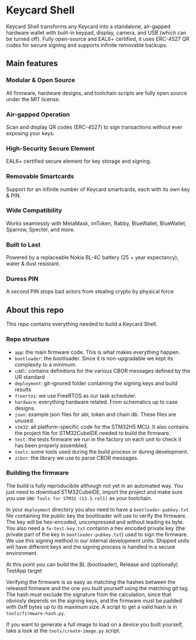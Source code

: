 # Keycard Shell

Keycard Shell transforms any Keycard into a standalone, air-gapped hardware wallet with built-in keypad, display, camera, and USB (which can be turned off). Fully open-source and EAL6+ certified, it uses ERC-4527 QR codes for secure signing and supports infinite removable backups.

## Main features

### Modular & Open Source

All firmware, hardware designs, and toolchain scripts are fully open source under the MIT license.

### Air-gapped Operation

Scan and display QR codes (ERC-4527) to sign transactions without ever exposing your keys.

### High-Security Secure Element

EAL6+ certified secure element for key storage and signing.

### Removable Smartcards

Support for an infinite number of Keycard smartcards, each with its own key & PIN.

### Wide Compatibility

Works seamlessly with MetaMask, imToken, Rabby, BlueWallet, BlueWallet, Sparrow, Specter, and more.

### Built to Last

Powered by a replaceable Nokia BL-4C battery (25 + year expectancy), water & dust resistant.

### Duress PIN

A second PIN stops bad actors from stealing crypto by physical force

## About this repo

This repo contains everything needed to build a Keycard Shell.

### Repo structure

* `app`: the main firmware code. This is what makes everything happen.
* `bootloader`: the bootloader. Since it is non-upgradable we kept its complexity to a minimum.
* `cddl`: contains definitions for the various CBOR messages defined by the UR standard
* `deployment`: git-ignored folder containing the signing keys and build results
* `freertos`: we use FreeRTOS as our task scheduler.
* `hardware`: everything hardware related. From schematics up to case designs.
* `json`: example json files for abi, token and chain db. These files are unused.
* `stm32`: all platform-specific code for the STM32H5 MCU. It also contains the project file for STM32CubeIDE needed to build the firmware.
* `test`: the tests firmware we run in the factory on each unit to check it has been properly assembled.
* `tools`: some tools used during the build process or during development.
* `zcbor`: the library we use to parse CBOR messages.

### Building the firmware

The build is fully reproducibile although not yet in an automated way. You just need to download STM32CubeIDE, import the project and make sure you use `GNU Tools for STM32 (13.3.rel1)` as your toolchain.

In your `deployment` directory you also need to have a `bootloader-pubkey.txt` file containing the public key the bootloader will use to verify the firmware. The key will be hex-encoded, uncompressed and without leading `04` byte. You also need a `fw-test-key.txt` containin a hex encoded private key (the private part of the key in `bootloader-pubkey.txt`) used to sign the firmware. We use this signing method in our internal development units. Shipped units will have different keys and the signing process is handled in a secure environment.

At this point you can build the BL (bootloader), Release and (optionally) TestApp target

Verifying the firmware is as easy as matching the hashes between the released firmware and the one you built yourself using the matching git tag. The hash must exclude the signature from the calculation, since that obviosly depends on the signing keys, and the firmware must be padded with 0xff bytes up to its maximum size. A script to get a valid hash is in `tools/firmware-hash.py`.

If you want to generate a full image to load on a device you built yourself, take a look at the `tools/create-image.py` script.
